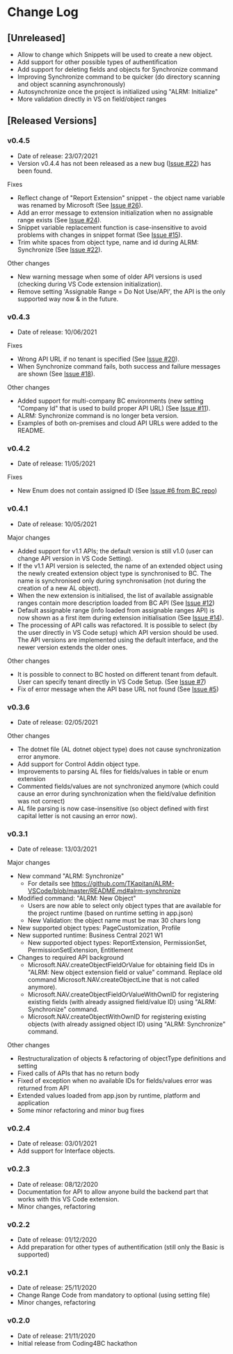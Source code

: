 # Change Log

## [Unreleased]

- Allow to change which Snippets will be used to create a new object.
- Add support for other possible types of authentification
- Add support for deleting fields and objects for Synchronize command
- Improving Synchronize command to be quicker (do directory scanning and object scanning asynchronously)
- Autosynchronize once the project is initialized using "ALRM: Initialize"
- More validation directly in VS on field/object ranges

## [Released Versions]

### v0.4.5

- Date of release: 23/07/2021
- Version v0.4.4 has not been released as a new bug ([Issue #22](https://github.com/TKapitan/ALRM-VSCode/issues/22)) has been found.

Fixes

- Reflect change of "Report Extension" snippet - the object name variable was renamed by Microsoft (See [Issue #26](https://github.com/TKapitan/ALRM-VSCode/issues/26)).
- Add an error message to extension initialization when no assignable range exists (See [Issue #24](https://github.com/TKapitan/ALRM-VSCode/issues/24)).
- Snippet variable replacement function is case-insensitive to avoid problems with changes in snippet format (See [Issue #15](https://github.com/TKapitan/ALRM-VSCode/issues/15)).
- Trim white spaces from object type, name and id during ALRM: Synchronize (See [Issue #22](https://github.com/TKapitan/ALRM-VSCode/issues/22)).

Other changes

- New warning message when some of older API versions is used (checking during VS Code extension initialization).
- Remove setting 'Assignable Range = Do Not Use/API', the API is the only supported way now & in the future.

### v0.4.3

- Date of release: 10/06/2021

Fixes

- Wrong API URL if no tenant is specified (See [Issue #20](https://github.com/TKapitan/ALRM-VSCode/issues/20)).
- When Synchronize command fails, both success and failure messages are shown (See [Issue #18](https://github.com/TKapitan/ALRM-VSCode/issues/18)).

Other changes

- Added support for multi-company BC environments (new setting "Company Id" that is used to build proper API URL) (See [Issue #11](https://github.com/TKapitan/ALRM-VSCode/issues/11)).
- ALRM: Synchronize command is no longer beta version.
- Examples of both on-premises and cloud API URLs were added to the README.

### v0.4.2

- Date of release: 11/05/2021

Fixes

- New Enum does not contain assigned ID (See [Issue #6 from BC repo](https://github.com/TKapitan/ALRM-BusinessCentral/issues/6))

### v0.4.1

- Date of release: 10/05/2021

Major changes

- Added support for v1.1 APIs; the default version is still v1.0 (user can change API version in VS Code Setting).
- If the v1.1 API version is selected, the name of an extended object using the newly created extension object type is synchronised to BC. The name is synchronised only during synchronisation (not during the creation of a new AL object).
- When the new extension is initialised, the list of available assignable ranges contain more description loaded from BC API (See [Issue #12](https://github.com/TKapitan/ALRM-VSCode/issues/12))
- Default assignable range (info loaded from assignable ranges API) is now shown as a first item during extension initialisation (See [Issue #14](https://github.com/TKapitan/ALRM-VSCode/issues/14)).
- The processing of API calls was refactored. It is possible to select (by the user directly in VS Code setup) which API version should be used. The API versions are implemented using the default interface, and the newer version extends the older ones.

Other changes

- It is possible to connect to BC hosted on different tenant from default. User can specify tenant directly in VS Code Setup. (See [Issue #7](https://github.com/TKapitan/ALRM-VSCode/issues/7))
- Fix of error message when the API base URL not found (See [Issue #5](https://github.com/TKapitan/ALRM-VSCode/issues/5))

### v0.3.6

- Date of release: 02/05/2021

Other changes

- The dotnet file (AL dotnet object type) does not cause synchronization error anymore.
- Add support for Control Addin object type.
- Improvements to parsing AL files for fields/values in table or enum extension
- Commented fields/values are not synchronized anymore (which could cause an error during synchronization when the field/value definition was not correct)
- AL file parsing is now case-insensitive (so object defined with first capital letter is not causing an error now).

### v0.3.1

- Date of release: 13/03/2021

Major changes

- New command "ALRM: Synchronize"
  - For details see <https://github.com/TKapitan/ALRM-VSCode/blob/master/README.md#alrm-synchronize>
- Modified command: "ALRM: New Object"
  - Users are now able to select only object types that are available for the project runtime (based on runtime setting in app.json)
  - New Validation: the object name must be max 30 chars long
- New supported object types: PageCustomization, Profile
- New supported runtime: Business Central 2021 W1
  - New supported object types: ReportExtension, PermissionSet, PermissionSetExtension, Entitlement
- Changes to required API background
  - Microsoft.NAV.createObjectFieldOrValue for obtaining field IDs in "ALRM: New object extension field or value" command. Replace old command Microsoft.NAV.createObjectLine that is not called anymore).
  - Microsoft.NAV.createObjectFieldOrValueWithOwnID for registering existing fields (with already assigned field/value ID) using "ALRM: Synchronize" command.
  - Microsoft.NAV.createObjectWithOwnID for registering existing objects (with already assigned object ID) using "ALRM: Synchronize" command.

Other changes

- Restructuralization of objects & refactoring of objectType definitions and setting
- Fixed calls of APIs that has no return body
- Fixed of exception when no available IDs for fields/values error was returned from API
- Extended values loaded from app.json by runtime, platform and application
- Some minor refactoring and minor bug fixes

### v0.2.4

- Date of release: 03/01/2021
- Add support for Interface objects.

### v0.2.3

- Date of release: 08/12/2020
- Documentation for API to allow anyone build the backend part that works with this VS Code extension.
- Minor changes, refactoring

### v0.2.2

- Date of release: 01/12/2020
- Add preparation for other types of authentification (still only the Basic is supported)

### v0.2.1

- Date of release: 25/11/2020
- Change Range Code from mandatory to optional (using setting file)
- Minor changes, refactoring

### v0.2.0

- Date of release: 21/11/2020
- Initial release from Coding4BC hackathon
